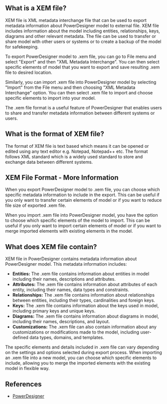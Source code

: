 ## What is a XEM file?

XEM file is XML metadata interchange file that can be used to export metadata information about PowerDesigner model to external file. XEM file includes information about the model including entities, relationships, keys, diagrams and other relevant metadata. The file can be used to transfer or share model with other users or systems or to create a backup of the model for safekeeping.

To export PowerDesigner model to .xem file, you can go to File menu and select "Export" and then "XML Metadata Interchange". You can then select specific elements of model that you want to export and save resulting .xem file to desired location.

Similarly, you can import .xem file into PowerDesigner model by selecting "Import" from the File menu and then choosing "XML Metadata Interchange" option. You can then select .xem file to import and choose specific elements to import into your model.

The .xem file format is a useful feature of PowerDesigner that enables users to share and transfer metadata information between different systems or users.

## What is the format of XEM file?

The format of XEM file is text based which means it can be opened or edited using any text editor e.g. Notepad, Notepad++ etc. The format follows XML standard which is a widely used standard to store and exchange data between different systems.

## XEM File Format - More Information

When you export PowerDesigner model to .xem file, you can choose which specific metadata information to include in the export. This can be useful if you only want to transfer certain elements of model or if you want to reduce file size of exported .xem file.

When you import .xem file into PowerDesigner model, you have the option to choose which specific elements of the model to import. This can be useful if you only want to import certain elements of model or if you want to merge imported elements with existing elements in the model.

## What does XEM file contain?

XEM file in PowerDesigner contains metadata information about PowerDesigner model. This metadata information includes:

- **Entities:** The .xem file contains information about entities in model including their names, descriptions and attributes.
- **Attributes:** The .xem file contains information about attributes of each entity, including their names, data types and constraints.
- **Relationships:** The .xem file contains information about relationships between entities, including their types, cardinalities and foreign keys.
- **Keys:** The .xem file contains information about the keys used in model, including primary keys and unique keys.
- **Diagrams:** The .xem file contains information about diagrams in model, including their names, descriptions, and layout.
- **Customizations:** The .xem file can also contain information about any customizations or modifications made to the model, including user-defined data types, domains, and templates.

The specific elements and details included in .xem file can vary depending on the settings and options selected during export process. When importing an .xem file into a new model, you can choose which specific elements to include, allowing you to merge the imported elements with the existing model in flexible way.

## References
* [PowerDesigner](https://en.wikipedia.org/wiki/PowerDesigner)
